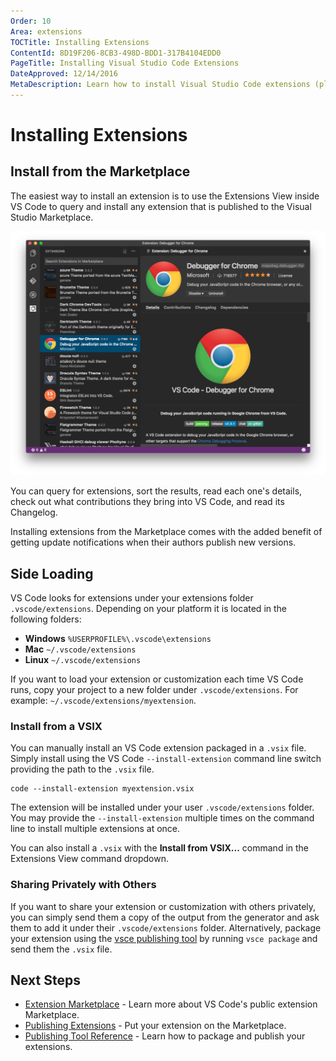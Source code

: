 ```yaml
---
Order: 10
Area: extensions
TOCTitle: Installing Extensions
ContentId: 8D19F206-8CB3-498D-BDD1-317B4104EDD0
PageTitle: Installing Visual Studio Code Extensions
DateApproved: 12/14/2016
MetaDescription: Learn how to install Visual Studio Code extensions (plug-ins) from the public Marketplace, shared with other developers or privately on your own machine.
---
```


# Installing Extensions

## Install from the Marketplace

The easiest way to install an extension is to use the Extensions View inside VS Code to query and install any extension that is published to the Visual Studio Marketplace.

![extensions view](images/install-extension/extensions-view.png)

You can query for extensions, sort the results, read each one's details, check out what contributions they bring into VS Code, and read its Changelog.

Installing extensions from the Marketplace comes with the added benefit of getting update notifications when their authors publish new versions.

## Side Loading

VS Code looks for extensions under your extensions folder `.vscode/extensions`. Depending on your platform it is located in the following folders:

* **Windows** `%USERPROFILE%\.vscode\extensions`
* **Mac** `~/.vscode/extensions`
* **Linux** `~/.vscode/extensions`

If you want to load your extension or customization each time VS Code runs, copy your project to a new folder under `.vscode/extensions`. For example: `~/.vscode/extensions/myextension`.

### Install from a VSIX

You can manually install an VS Code extension packaged in a `.vsix` file.  Simply install using the VS Code `--install-extension` command line switch providing the path to the `.vsix` file.

```
code --install-extension myextension.vsix
```

The extension will be installed under your user `.vscode/extensions` folder. You may provide the `--install-extension` multiple times on the command line to install multiple extensions at once.

You can also install a `.vsix` with the **Install from VSIX...** command in the Extensions View command dropdown.

### Sharing Privately with Others

If you want to share your extension or customization with others privately, you can simply send them a copy of the output from the generator and ask them to add it under their `.vscode/extensions` folder. Alternatively, package your extension using the [vsce publishing tool](/docs/tools/vscecli.md) by running `vsce package` and send them the `.vsix` file.

## Next Steps

* [Extension Marketplace](/docs/editor/extension-gallery.md) - Learn more about VS Code's public extension Marketplace.
* [Publishing Extensions](/docs/extensions/publish-extension.md) - Put your extension on the Marketplace.
* [Publishing Tool Reference](/docs/tools/vscecli.md) - Learn how to package and publish your extensions.